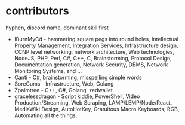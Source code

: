 # contributors

hyphen, discord name, dominant skill first

- IBurnMyCd - hammering square pegs into round holes, Intellectual Property Management, Integration Services, Infrastructure design, CCNP level networking, network architecture, Web technologies, NodeJS, PHP, Perl, C#, C++, C, Brainstorming, Protocol Design, Documentation generation, Network Security, DBMS, Network Monitoring Systems, and ...
- Canti - C#, brainstorming, misspelling simple words
- SoreGums - Infrastructure, Web, Golang
- Zpalmtree - C++, C#, Golang, zedwallet
- gracelessdragon - Script kiddie, PowerShell, Video Production/Streaming, Web Scraping, LAMP/LEMP/Node/React, MediaWiki Design, AutoHotKey, Gratuitous Macro Keyboards, RGB, Automating all the things. 
